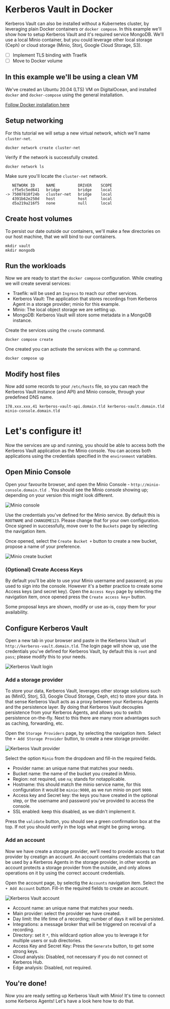 # Kerberos Vault in Docker

Kerberos Vault can also be installed without a Kubernetes cluster, by leveraging plain Docker containers or `docker compose`. In this example we'll show how to setup Kerberos Vault and it's required service MongoDB. We'll use a local Minio container, but you could leverage other local storage (Ceph) or cloud storage (Minio, Storj, Google Cloud Storage, S3).

- [ ] Implement TLS binding with Traefik
- [ ] Move to Docker volume

## In this example we'll be using a clean VM

We've created an Ubuntu 20.04 (LTS) VM on DigitalOcean, and installed `docker` and `docker-compose` using the general installation.

[Follow Docker installation here](https://docs.docker.com/engine/install/ubuntu/)

## Setup networking

For this tutorial we will setup a new virtual network, which we'll name `cluster-net`.

    docker network create cluster-net

Verify if the network is successfully created.

    docker network ls

Make sure you'll locate the `cluster-net` network.

       NETWORK ID     NAME          DRIVER    SCOPE
       cf5e5c5ed641   bridge        bridge    local
    -> 75007810f24b   cluster-net   bridge    local
       4391b62e250d   host          host      local
       d5a219a216f5   none          null      local

## Create host volumes

To persist our date outside our containers, we'll make a few directories on our host machine, that we will bind to our containers.

    mkdir vault
    mkdir mongodb

## Run the workloads

Now we are ready to start the `docker compose` configuration. While creating we will create several services:

- Traefik: will be used an `Ingress` to reach our other services.
- Kerberos Vault: The application that stores recordings from Kerberos Agent in a storage provider; minio for this example.
- Minio: The local object storage we are setting up.
- MongoDB: Kerberos Vault will store some metadata in a MongoDB instance.

Create the services using the `create` command.

    docker compose create

One created you can activate the services with the `up` command.

    docker compose up

## Modify host files

Now add some records to your `/etc/hosts` file, so you can reach the Kerberos Vault instance (and API) and Minio console, through your predefined DNS name.

    178.xxx.xxx.41 kerberos-vault-api.domain.tld kerberos-vault.domain.tld minio-console.domain.tld 

# Let's configure it!

Now the services are up and running, you should be able to access both the Kerberos Vault application as the Minio console. You can access both applications using the credentials specified in the `environment` variables.

## Open Minio Console

Open your favourite browser, and open the Minio Console - `http://minio-console.domain.tld `. You should see the Minio console showing up; depending on your version this might look different.

![Minio console](assets/minio-console.png)

Use the credentials you've defined for the Minio service. By default this is `ROOTNAME` and `CHANGEME123`. Please change that for your own configuration. Once signed in successfully, move over to the `Buckets` page by selecting the navigation item.

Once opened, select the `Create Bucket +` button to create a new bucket, propose a name of your preference. 

![Minio create bucket](assets/minio-create-bucket.png)

### (Optional) Create Access Keys

By default you'll be able to use your Minio username and password; as you used to sign into the console. However it's a better practice to create some Access keys (and secret key). Open the `Access Keys` page by selecting the navigation item, once opened press the `Create access key+` button. 

Some proposal keys are shown, modify or use as-is, copy them for your availability.

## Configure Kerberos Vault

Open a new tab in your browser and paste in the Kerberos Vault url `http://kerberos-vault.domain.tld`. The login page will show up, use the credentials you've defined for Kerberos Vault, by default this is `root` and `pass`; please modify this to your needs.

![Kerberos Vault login](assets/kerberosvault-login.png)

### Add a storage provider

To store your data, Kerberos Vault, leverages other storage solutions such as (MinIO, Storj, S3, Google Cloud Storage, Ceph, etc) to store your data. In that sense Kerberos Vault acts as a proxy between your Kerberos Agents and the persistence layer. By doing that Kerberos Vault decouples persistence from your Kerberos Agents, and allows you to switch persistence on-the-fly. Next to this there are many more advantages such as caching, forwarding, etc.

Open the `Storage Providers` page, by selecting the navigation item. Select the `+ Add Storage Provider` button, to create a new storage provider.

![Kerberos Vault provider](assets/kerberosvault-addprovider.png)

Select the option `Minio` from the dropdown and fill-in the required fields.

- Provider name: an unique name that matches your needs.
- Bucket name: the name of the bucket you created in Minio.
- Region: not required, use `na`; stands for notapplicable.
- Hostname: this should match the minio service name, for this configuration it would be `minio:9000`, as we run minio on port `9000`.
- Access key and Secret key: the keys you have created in the optional step, or the username and password you've provided to access the console.
- SSL enabled: keep this disabled, as we didn't implement it.

Press the `validate` button, you should see a green confirmation box at the top. If not you should verify in the logs what might be going wrong.

### Add an account

Now we have create a storage provider, we'll need to provide access to that provider by creatign an account. An account contains credentials that can be used by a Kerberos Agents in the storage provider, in other words an account protects a storage provider from the outside, and only allows operations on it by using the correct account credentials.

Open the account page, by selectig the `Accounts` navigation item. Select the `+ Add Account` button. Fill-in the required fields to create an account.

![Kerberos Vault account](assets/kerberosvault-addaccount.png)

- Account name: an unique name that matches your needs.
- Main provider: select the provider we have created.
- Day limit: the life time of a recording; number of days it will be persisted.
- Integrations: a message broker that will be triggered on receival of a recording.
- Directory: set it `*`, this wildcard option allow you to leverage it for multiple users or sub directories.
- Access Key and Secret Key: Press the `Generate` button, to get some strong keys.
- Cloud analysis: Disabled, not necessary if you do not connect ot Kerberos Hub.
- Edge analysis: Disabled, not required.

## You're done!

Now you are ready setting up Kerberos Vault with Minio! It's time to connect some Kerberos Agents! Let's have a look here how to do that.